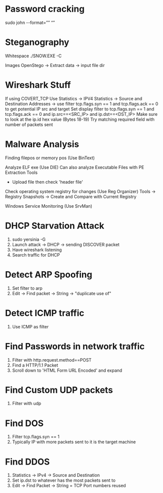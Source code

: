 # Password cracking
sudo john --format=”<NAME>” “<FILENAME>”

# Steganography
Whitespace
./SNOW.EXE -C <Filedir>

Images
OpenStego -> Extract data -> input file dir

# Wireshark Stuff
If using COVERT_TCP
Use Statistics -> IPV4 Statistics -> Source and Destination Addresses -> use filter tcp.flags.syn == 1 and tcp.flags.ack == 0 to get potential IP src and target
Set display filter to tcp.flags.syn == 1 and tcp.flags.ack == 0 and ip.src==<SRC_IP> and ip.dst==<DST_IP>
Make sure to look at the ip.id hex value (Bytes 18-19)
Try matching required field with number of packets sent

# Malware Analysis
Finding filepos or memory pos (Use BinText)

Analyze ELF exe (Use DIE)
Can also analyze Executable Files with PE Extraction Tools
- Upload file then check 'header file'

Check operating system registry for changes (Use Reg Organizer)
Tools -> Registry Snapshots -> Create and Compare with Current Registry

Windows Service Monitoring (Use SrvMan)

# DHCP Starvation Attack
1. sudo yersinia -G
2. Launch attack -> DHCP -> sending DISCOVER packet
3. Have wireshark listening
4. Search traffic for DHCP

# Detect ARP Spoofing
1. Set filter to arp
2. Edit -> Find packet -> String -> "duplicate use of"

# Detect ICMP traffic
1. Use ICMP as filter

# Find Passwords in network traffic
1. Filter with http.request.method==POST
2. Find a HTTP/1.1 Packet
3. Scroll down to 'HTML Form URL Encoded' and expand

# Find Custom UDP packets
1. Filter with udp

# Find DOS
1. Filter tcp.flags.syn == 1 
2. Typically IP with more packets sent to it is the target machine

# Find DDOS
1. Statistics -> IPv4 -> Source and Destination
2. Set ip.dst to whatever has the most packets sent to
3. Edit -> Find Packet -> String = TCP Port numbers reused

